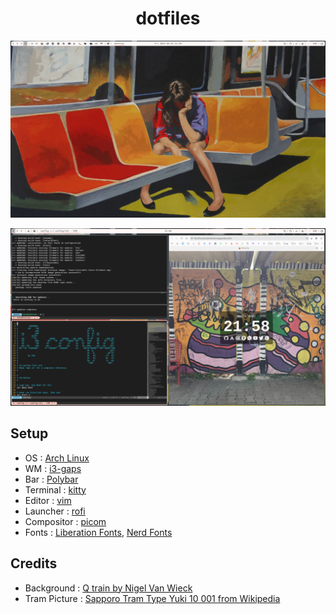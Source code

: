 <h1 align="center"> dotfiles </h1>
<p align="center"> <img src=".config/sample1.png"/> </p>
<p align="center"> <img src=".config/sample2.png"/> </p>

## Setup

- OS : [Arch Linux](https://archlinux.org/)
- WM : [i3-gaps](https://github.com/Airblader/i3/)
- Bar : [Polybar](https://github.com/polybar/polybar)
- Terminal : [kitty](https://sw.kovidgoyal.net/kitty/)
- Editor : [vim](https://www.vim.org/)
- Launcher : [rofi](https://github.com/davatorium/rofi)
- Compositor : [picom](https://github.com/yshui/picom)
- Fonts : [Liberation Fonts](https://github.com/liberationfonts/liberation-fonts), [Nerd Fonts](https://github.com/ryanoasis/nerd-fonts)


## Credits

- Background : [Q train by Nigel Van Wieck](https://www.nigelvanwieck.net/work/q-train/)
- Tram Picture : [Sapporo Tram Type Yuki 10 001 from Wikipedia](https://ja.wikipedia.org/wiki/%E3%83%95%E3%82%A1%E3%82%A4%E3%83%AB:Sapporo_Tram_Type_Yuki_10_001.JPG)
